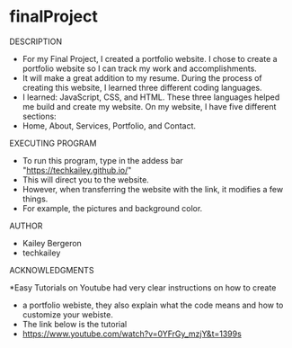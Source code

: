 # finalProject

DESCRIPTION

* For my Final Project, I created a portfolio website. I chose to create a portfolio website so I can track my work and accomplishments.
* It will make a great addition to my resume. During the process of creating this website, I learned three different coding languages. 
* I learned: JavaScript, CSS, and HTML. These three languages helped me build and create my website. On my website, I have five different sections: 
* Home, About, Services, Portfolio, and Contact. 


EXECUTING PROGRAM

* To run this program, type in the addess bar "https://techkailey.github.io/"
* This will direct you to the website.
* However, when transferring the website with the link, it modifies a few things. 
* For example, the pictures and background color. 


AUTHOR

* Kailey Bergeron
* techkailey


ACKNOWLEDGMENTS

*Easy Tutorials on Youtube had very clear instructions on how to create 
* a portfolio webiste, they also explain what the code means and how to customize your webiste. 
* The link below is the tutorial
* https://www.youtube.com/watch?v=0YFrGy_mzjY&t=1399s
